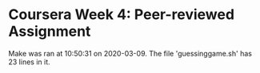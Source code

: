 # Coursera Week 4: Peer-reviewed Assignment
Make was ran at 10:50:31 on 2020-03-09.
The file 'guessinggame.sh' has 23 lines in it.
